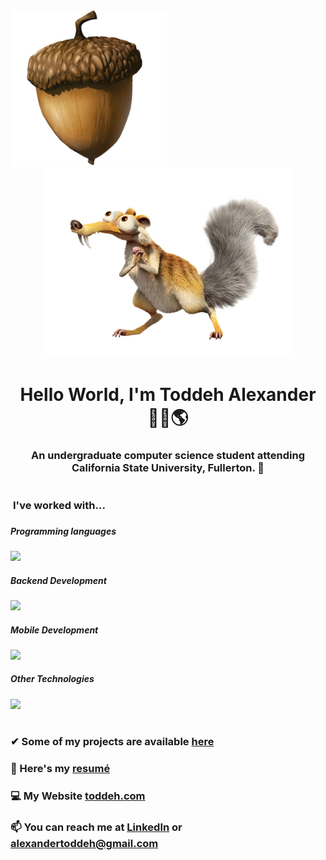 <img src="Acorn.png" width="250">
<div align="center"><img src="Scrat.png" width="400"></div>
<h1 align="center">Hello World, I'm Toddeh Alexander 🙋‍♂️🌎 </h1>
<h3 align="center">An undergraduate computer science student attending California State University, Fullerton. 🐘 

<h1></h1>

<p align="left">
  
<h3 style="vertical-align:top; margin:4px" > I've worked with... <h3>

##### Programming languages
![](https://skillicons.dev/icons?i=html,css,js,ts,py,cpp,r)
##### Backend Development
![](https://skillicons.dev/icons?i=nodejs,php,mysql,flask)

##### Mobile Development
![](https://skillicons.dev/icons?i=swift,react)

##### Other Technologies
![](https://skillicons.dev/icons?i=raspberrypi,arduino,docker,bots,cloudflare,firebase,figma,linux,apple,windows)



<h1></h1>

### ✔ Some of my projects are available [here](https://github.com/toddehalexander?tab=repositories)

### 📄 Here's my [resumé](https://toddeh.com/assets/Resume/Toddeh_Alexander_Resume.pdf)

### 💻 My Website [toddeh.com](https://toddeh.com)

### 📫 You can reach me at [LinkedIn](https://www.linkedin.com/in/toddeh/) or alexandertoddeh@gmail.com

